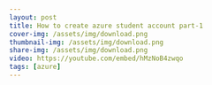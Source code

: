 ```yaml
---
layout: post
title: How to create azure student account part-1
cover-img: /assets/img/download.png
thumbnail-img: /assets/img/download.png
share-img: /assets/img/download.png
video: https://youtube.com/embed/hMzNoB4zwqo
tags: [azure]
---
```

